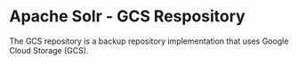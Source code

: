 Apache Solr - GCS Respository
=============================

The GCS repository is a backup repository implementation that uses Google Cloud Storage (GCS).